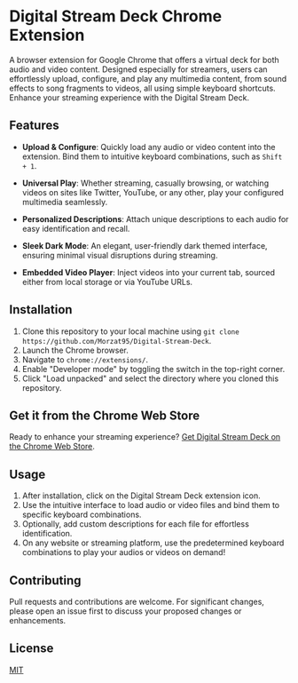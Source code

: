 # Digital Stream Deck Chrome Extension

A browser extension for Google Chrome that offers a virtual deck for both audio and video content. Designed especially for streamers, users can effortlessly upload, configure, and play any multimedia content, from sound effects to song fragments to videos, all using simple keyboard shortcuts. Enhance your streaming experience with the Digital Stream Deck.

## Features

- **Upload & Configure**: Quickly load any audio or video content into the extension. Bind them to intuitive keyboard combinations, such as `Shift + 1`.

- **Universal Play**: Whether streaming, casually browsing, or watching videos on sites like Twitter, YouTube, or any other, play your configured multimedia seamlessly.

- **Personalized Descriptions**: Attach unique descriptions to each audio for easy identification and recall.

- **Sleek Dark Mode**: An elegant, user-friendly dark themed interface, ensuring minimal visual disruptions during streaming.

- **Embedded Video Player**: Inject videos into your current tab, sourced either from local storage or via YouTube URLs.

## Installation

1. Clone this repository to your local machine using `git clone https://github.com/Morzat95/Digital-Stream-Deck`.
2. Launch the Chrome browser.
3. Navigate to `chrome://extensions/`.
4. Enable "Developer mode" by toggling the switch in the top-right corner.
5. Click "Load unpacked" and select the directory where you cloned this repository.

## Get it from the Chrome Web Store

Ready to enhance your streaming experience? [Get Digital Stream Deck on the Chrome Web Store](https://chrome.google.com/webstore/detail/digital-stream-deck/ihhcadfhoafbnhiobglmonhcdnfkplnk).

## Usage

1. After installation, click on the Digital Stream Deck extension icon.
2. Use the intuitive interface to load audio or video files and bind them to specific keyboard combinations.
3. Optionally, add custom descriptions for each file for effortless identification.
4. On any website or streaming platform, use the predetermined keyboard combinations to play your audios or videos on demand!

## Contributing

Pull requests and contributions are welcome. For significant changes, please open an issue first to discuss your proposed changes or enhancements.

## License

[MIT](https://choosealicense.com/licenses/mit/)
